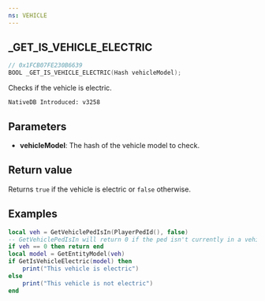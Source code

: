 ```yaml
---
ns: VEHICLE
---
```

## _GET_IS_VEHICLE_ELECTRIC

```c
// 0x1FCB07FE230B6639
BOOL _GET_IS_VEHICLE_ELECTRIC(Hash vehicleModel);
```

Checks if the vehicle is electric.

```
NativeDB Introduced: v3258
```

## Parameters
* **vehicleModel**: The hash of the vehicle model to check.

## Return value
Returns `true` if the vehicle is electric or `false` otherwise.

## Examples
```lua
local veh = GetVehiclePedIsIn(PlayerPedId(), false)
-- GetVehiclePedIsIn will return 0 if the ped isn't currently in a vehicle
if veh == 0 then return end
local model = GetEntityModel(veh)
if GetIsVehicleElectric(model) then
    print("This vehicle is electric")
else
    print("This vehicle is not electric")
end
```

